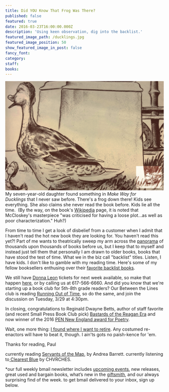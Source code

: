 ```yaml
---
title: Did YOU Know That Frog Was There?
published: false
featured: true
date: 2016-03-23T16:00:00.000Z
description: 'Using keen observation, dig into the backlist.'
featured_image_path: /ducklings.jpg
featured_image_position: 50
show_featured_image_in_post: false
fancy_font:
category:
staff:
books:
---
```



![](/uploads/versions/ducklings---x----1364-938x---.jpg)My seven-year-old daughter found something in&nbsp;*Make Way for Ducklings*&nbsp;that I never saw before. There's a frog down there! Kids see everything. She also claims she never read the book before. Kids lie all the time.&nbsp;
(By the way, on the book's [Wikipedia](https://en.wikipedia.org/wiki/Make_Way_for_Ducklings)&nbsp;page, it is noted that McCloskey's masterpiece "was criticised for having a loose plot...as well as poor characterization." Huh?)

From time to time I get a look of disbelief from a customer when I admit that I haven't read the hot new book they are looking for. You haven't read this yet?! Part of me wants to theatrically sweep my arm across the&nbsp;[panorama](http://www.notesontheroad.com/Ying-s-Links/Stockholm-Public-Library-Imagined-by-Olivier-Charles.html)&nbsp;of thousands upon thousands of books before us, but I keep that to myself and instead just tell them that personally I am drawn to older books, books that have stood the test of time. What we in the biz call "backlist" titles. Listen, I have kids. I don't like to gamble with my reading time. Here's some of my fellow booksellers enthusing over their&nbsp;[favorite backlist books](https://www.youtube.com/watch?v=XMyH8Nc6qYI&amp;feature=youtu.be).&nbsp;

We still have&nbsp;[Donna Leon](http://www.brooklinebooksmith.com/events/2016-03/donna-leon-the-waters-of-eternal-youth/)&nbsp;tickets for next week available, so make that happen&nbsp;[here](https://www.eventbrite.com/e/donna-leon-330-tickets-21783461921), or by calling us at 617-566-6660. And did you know that we're starting up a book club for 5th-8th grade readers? Our Between the Lines club is reading&nbsp;[Running Out of Time](http://www.brooklinebooksmith-shop.com/book/9780689812361), so do the same, and join the discussion on Tuesday, 3/29 at 4:30pm.

In closing, congratulations to Reginald Dwayne Betts, author of staff favorite (and recent Small Press Book Club pick)&nbsp;[Bastards of the Reagan Era](http://www.brooklinebooksmith-shop.com/book/9781935536659)&nbsp;and now winner of the 2016 [PEN New England award for Poetry](http://www.pen-ne.org/pen-new-england-awards).&nbsp;

Wait, one more thing:&nbsp;[I found where I want to retire](http://www.popularmechanics.com/culture/movies/a19929/popeye-village/?dom=fb_ao&amp;src=social&amp;mag=pop). Any costumed re-enactors will have to beat it, though. I ain'ts gots no paish-kence for 'em.

Thanks for reading,
Paul

currently reading&nbsp;[Servants of the Map](http://www.nytimes.com/2002/02/03/books/biology-is-destiny-and-so-is-chemistry.html?pagewanted=all), by Andrea Barrett.
currently listening to[&nbsp;Clearest Blue](https://www.youtube.com/watch?v=BZyzX4c1vIs)&nbsp;by CHVRCHES.&nbsp;


\*our full weekly bmail newsletter includes&nbsp;[upcoming events](http://www.brooklinebooksmith.com/events/), new releases, great used and bargain books, what’s new in the&nbsp;[giftsmith](http://www.brooklinebooksmith.com/giftsmith/), and our always surprising find of the week. to get bmail delivered to your inbox, sign up below.